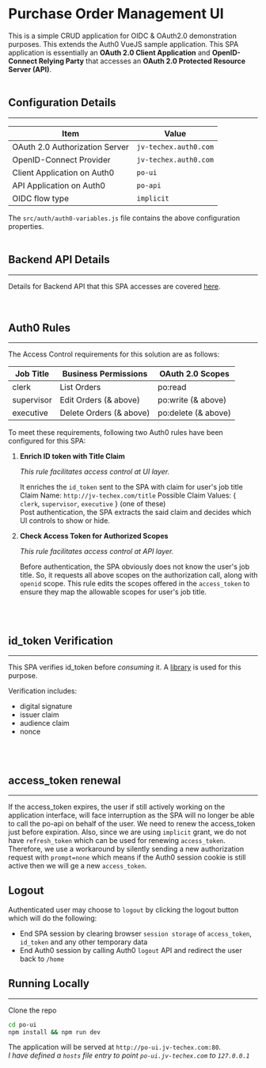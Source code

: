 # Purchase Order Management UI

This is a simple CRUD application for OIDC & OAuth2.0 demonstration purposes. This extends the Auth0 VueJS sample application. This SPA application is essentially an **OAuth 2.0 Client Application** and **OpenID-Connect Relying Party** that accesses an **OAuth 2.0 Protected Resource Server (API)**.
<br>
<br>

## Configuration Details
<hr>

| Item                         | Value                 | 
| -----------------------------|-----------------------|
|OAuth 2.0 Authorization Server| `jv-techex.auth0.com` | 
|OpenID-Connect Provider       | `jv-techex.auth0.com` | 
|Client Application on Auth0   | `po-ui`               |
|API Application on Auth0      | `po-api`              |
|OIDC flow type                | `implicit`            |

The `src/auth/auth0-variables.js` file contains the above configuration properties.
<br>
<br>

## Backend API Details
<hr>

Details for Backend API that this SPA accesses are covered [here](https://github.com/jatinvaidya/po-api).  
<br>
<br>

## Auth0 Rules
<hr>

The Access Control requirements for this solution are as follows:

| Job Title  | Business Permissions    | OAuth 2.0 Scopes    |
| -----------| ----------------------- |---------------------|
| clerk      | List Orders             | po:read             |
| supervisor | Edit Orders (& above)   | po:write (& above)  |
| executive  | Delete Orders (& above) | po:delete (& above) |

To meet these requirements, following two Auth0 rules have been configured for this SPA:

1. **Enrich ID token with Title Claim**
   
   *This rule facilitates access control at UI layer.*  

   It enriches the `id_token` sent to the SPA with claim for user's job title
   Claim Name: `http://jv-techex.com/title`
   Possible Claim Values: { `clerk`, `supervisor`, `executive` } (one of these)  
   Post authentication, the SPA extracts the said claim and decides which UI controls to show or hide.  

2. **Check Access Token for Authorized Scopes**
   
   *This rule facilitates access control at API layer.*  

   Before authentication, the SPA obviously does not know the user's job title. So, it requests all above scopes on the authorization call, along with `openid` scope. This rule edits the scopes offered in the `access_token` to ensure they map the allowable scopes for user's job title.
<br>
<br>

## id_token Verification   
<hr>

This SPA verifies id_token before *consuming* it. A [library](https://github.com/auth0/idtoken-verifier) is used for this purpose.

Verification includes:
- digital signature
- issuer claim
- audience claim
- nonce
<br>
<br>

## access_token renewal
<hr>

If the access_token expires, the user if still actively working on the application interface, will face interruption
as the SPA will no longer be able to call the po-api on behalf of the user. We need to renew the access_token just before expiration.
Also, since we are using `implicit` grant, we do not have `refresh_token` which can be used for renewing `access_token`. 
Therefore, we use a workaround by silently sending a new authorization request with `prompt=none` which means if the Auth0 session cookie
is still active then we will ge a new `access_token`.

## Logout

Authenticated user may choose to `logout` by clicking the logout button which will do the following:
- End SPA session by clearing browser `session storage` of `access_token`, `id_token` and any other temporary data
- End Auth0 session by calling Auth0 `logout` API and redirect the user back to `/home`

## Running Locally
<hr>

Clone the repo

```bash
cd po-ui
npm install && npm run dev
```

The application will be served at `http://po-ui.jv-techex.com:80`.  
*I have defined a `hosts` file entry to point `po-ui.jv-techex.com` to `127.0.0.1`*
